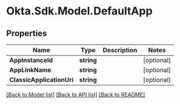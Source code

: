 # Okta.Sdk.Model.DefaultApp

## Properties

Name | Type | Description | Notes
------------ | ------------- | ------------- | -------------
**AppInstanceId** | **string** |  | [optional] 
**AppLinkName** | **string** |  | [optional] 
**ClassicApplicationUri** | **string** |  | [optional] 

[[Back to Model list]](../README.md#documentation-for-models) [[Back to API list]](../README.md#documentation-for-api-endpoints) [[Back to README]](../README.md)

